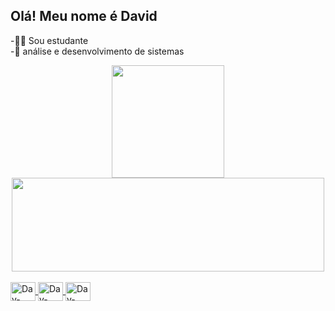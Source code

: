 ## Olá! Meu nome é David

-👨‍🎓 Sou estudante
<br>
-📖 análise e desenvolvimento de sistemas

<div align = "center">
  <a href="https://github.com/Davidsolli">
  <img height="180em" src="https://github-readme-stats.vercel.app/api?username=Davidsolli&show_icons=true&theme=dark&include_all_commits=true&count_private=true"/>
  <img height="150em" width="500em" src="https://github-readme-stats.vercel.app/api/top-langs/?username=Davidsolli&layout=compact&langs_count=16&theme=dark"/>
</div>
  
<div style="display: inline_block"><br>
  <img align="center" alt="Dav-Csharp" height="30" width="40" src="https://cdn.jsdelivr.net/gh/devicons/devicon/icons/csharp/csharp-plain.svg">
  <img align="center" alt="Dav-Html" height="30" width="40" src="https://cdn.jsdelivr.net/gh/devicons/devicon/icons/html5/html5-plain.svg">
  <img align="center" alt="Dav-Css" height="30" width="40" src="https://cdn.jsdelivr.net/gh/devicons/devicon/icons/css3/css3-plain.svg">
</div>
  
  ##
